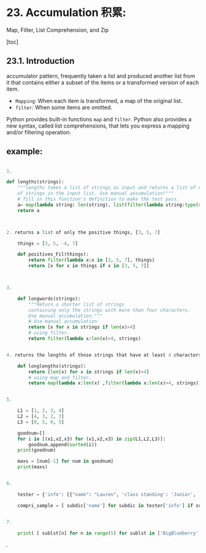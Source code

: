 
# 23. Accumulation 积累: 

Map, Filter, List Comprehension, and Zip

[toc]

## 23.1. Introduction

accumulator pattern, frequently taken a list and produced another list from it that contains either a subset of the items or a transformed version of each item.
- `Mapping`: When each item is transformed, a map of the original list.
- `filter`: When some items are omitted.


Python provides built-in functions `map` and `filter`. Python also provides a new syntax, called list comprehensions, that lets you express a mapping and/or filtering operation.



## example:

```py

1.

def lengths(strings):
    """lengths takes a list of strings as input and returns a list of numbers that are the lengths
    of strings in the input list. Use manual accumulation!"""
    # fill in this function's definition to make the test pass.
    a= map(lambda string: len(string), list(filter(lambda string:type(string)==type('s'), strings) ))
    return a



2. returns a list of only the positive things, [3, 5, 7]

    things = [3, 5, -4, 7]

    def positives_Fil(things):
        return filter(lambda x:x in [3, 5, 7], things)   
        return [x for x in things if x in [3, 5, 7]]



3.

    def longwords(strings):
        """Return a shorter list of strings
        containing only the strings with more than four characters.
        Use manual accumulation."""
        # Use manual accumulation
        return [x for x in strings if len(x)>4]  
        # using filter.
        return filter(lambda x:len(x)>4, strings)


4. returns the lengths of those strings that have at least 4 characters.

    def longlengths(strings):
        return [len(x) for x in strings if len(x)>4]
        # using map and filter.
        return map(lambda x:len(x) ,filter(lambda x:len(x)>4, strings))


5.

    L1 = [1, 2, 3, 4]
    L2 = [4, 3, 2, 3]
    L3 = [0, 5, 0, 5]

    goodnum=[]
    for i in [(x1,x2,x3) for (x1,x2,x3) in zip(L1,L2,L3)]:
        goodnum.append(sorted(i))
    print(goodnum)

    maxs = [num[-1] for num in goodnum]
    print(maxs)


6.  

    tester = {'info': [{"name": "Lauren", 'class standing': 'Junior', 'major': "Information Science"},{'name': 'Ayo', 'class standing': "Bachelor's", 'major': 'Information Science'}, {'name': 'Kathryn', 'class standing': 'Senior', 'major': 'Sociology'}, {'name': 'Nick', 'class standing': 'Junior', 'major': 'Computer Science'}, {'name': 'Gladys', 'class standing': 'Sophomore', 'major': 'History'}, {'name': 'Adam', 'major': 'Violin Performance', 'class standing': 'Senior'}]}

    compri_sample = [ subdic['name'] for subdic in tester['info'] if subdic['class standing']=='Junior']             


7.

    print( [ sublst[n] for n in range(5) for sublst in ['BigBlueberry','berry'] ])

```
















.
